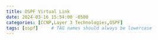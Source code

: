 ```yaml
---
title: OSPF Virtual Link
date: 2024-03-16 15:54:00 -0500
categories: [CCNP,Layer 3 Technologies,OSPF]
tags: [ospf]     # TAG names should always be lowercase
---
```


